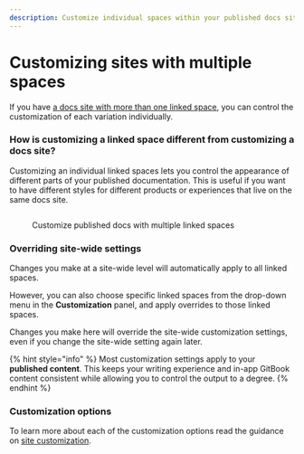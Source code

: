 ```yaml
---
description: Customize individual spaces within your published docs site.
---
```


# Customizing sites with multiple spaces

If you have [a docs site with more than one linked space](../site-structure-and-navigation/publish-multiple-spaces-on-one-site.md), you can control the customization of each variation individually.

### How is customizing a linked space different from customizing a docs site?

Customizing an individual linked spaces lets you control the appearance of different parts of your published documentation. This is useful if you want to have different styles for different products or experiences that live on the same docs site.

<figure><img src="../../../.gitbook/assets/published-content-multiple-customization.png" alt=""><figcaption><p>Customize published docs with multiple linked spaces</p></figcaption></figure>

### Overriding site-wide settings

Changes you make at a site-wide level will automatically apply to all linked spaces.

However, you can also choose specific linked spaces from the drop-down menu in the **Customization** panel, and apply overrides to those linked spaces.

Changes you make here will override the site-wide customization settings, even if you change the site-wide setting again later.

{% hint style="info" %}
Most customization settings apply to your **published content**. This keeps your writing experience and in-app GitBook content consistent while allowing you to control the output to a degree.
{% endhint %}

### Customization options

To learn more about each of the customization options read the guidance on [site customization](space-customization.md).
